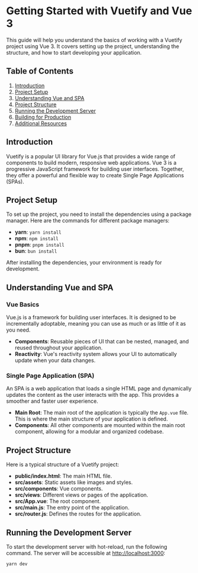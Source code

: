 # Getting Started with Vuetify and Vue 3

This guide will help you understand the basics of working with a Vuetify project using Vue 3. It covers setting up the project, understanding the structure, and how to start developing your application.

## Table of Contents
1. [Introduction](#introduction)
2. [Project Setup](#project-setup)
3. [Understanding Vue and SPA](#understanding-vue-and-spa)
4. [Project Structure](#project-structure)
5. [Running the Development Server](#running-the-development-server)
6. [Building for Production](#building-for-production)
7. [Additional Resources](#additional-resources)

## Introduction

Vuetify is a popular UI library for Vue.js that provides a wide range of components to build modern, responsive web applications. Vue 3 is a progressive JavaScript framework for building user interfaces. Together, they offer a powerful and flexible way to create Single Page Applications (SPAs).

## Project Setup

To set up the project, you need to install the dependencies using a package manager. Here are the commands for different package managers:

- **yarn**: `yarn install`
- **npm**: `npm install`
- **pnpm**: `pnpm install`
- **bun**: `bun install`

After installing the dependencies, your environment is ready for development.

## Understanding Vue and SPA

### Vue Basics

Vue.js is a framework for building user interfaces. It is designed to be incrementally adoptable, meaning you can use as much or as little of it as you need.

- **Components**: Reusable pieces of UI that can be nested, managed, and reused throughout your application.
- **Reactivity**: Vue's reactivity system allows your UI to automatically update when your data changes.

### Single Page Application (SPA)

An SPA is a web application that loads a single HTML page and dynamically updates the content as the user interacts with the app. This provides a smoother and faster user experience.

- **Main Root**: The main root of the application is typically the `App.vue` file. This is where the main structure of your application is defined.
- **Components**: All other components are mounted within the main root component, allowing for a modular and organized codebase.

## Project Structure

Here is a typical structure of a Vuetify project:

- **public/index.html**: The main HTML file.
- **src/assets**: Static assets like images and styles.
- **src/components**: Vue components.
- **src/views**: Different views or pages of the application.
- **src/App.vue**: The root component.
- **src/main.js**: The entry point of the application.
- **src/router.js**: Defines the routes for the application.

## Running the Development Server

To start the development server with hot-reload, run the following command. The server will be accessible at [http://localhost:3000](http://localhost:3000):

```bash
yarn dev